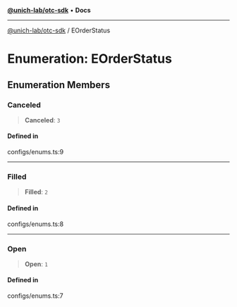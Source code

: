 [**@unich-lab/otc-sdk**](../README.md) • **Docs**

***

[@unich-lab/otc-sdk](../globals.md) / EOrderStatus

# Enumeration: EOrderStatus

## Enumeration Members

### Canceled

> **Canceled**: `3`

#### Defined in

configs/enums.ts:9

***

### Filled

> **Filled**: `2`

#### Defined in

configs/enums.ts:8

***

### Open

> **Open**: `1`

#### Defined in

configs/enums.ts:7
